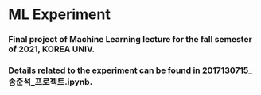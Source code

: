 # ML Experiment
### Final project of Machine Learning lecture for the fall semester of 2021, KOREA UNIV.
### Details related to the experiment can be found in 2017130715_송준석_프로젝트.ipynb.